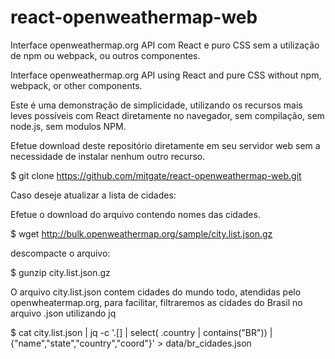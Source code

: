 # react-openweathermap-web

Interface openweathermap.org API com React e puro CSS sem a utilização de npm ou webpack, ou outros componentes.

Interface openweathermap.org API using React and pure CSS without npm, webpack, or other components.

Este é uma demonstração de simplicidade, utilizando os recursos mais leves possíveis com React diretamente no navegador, sem compilação, sem node.js, sem modulos NPM.


Efetue download deste repositório diretamente em seu servidor web sem a necessidade de instalar nenhum outro recurso.

$ git clone  https://github.com/mitgate/react-openweathermap-web.git


Caso deseje atualizar a lista de cidades:

Efetue o download do arquivo contendo nomes das cidades.

$ wget http://bulk.openweathermap.org/sample/city.list.json.gz

descompacte o arquivo:

$ gunzip city.list.json.gz

O arquivo city.list.json contem cidades do mundo todo, atendidas pelo openwheatermap.org, para facilitar, filtraremos as cidades do Brasil no arquivo .json utilizando jq

$ cat city.list.json  | jq -c '.[] | select( .country | contains("BR")) | {"name","state","country","coord"}' > data/br_cidades.json

